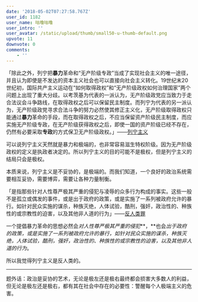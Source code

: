 ```yaml
---
date: '2018-05-02T07:27:58.767Z'
user_id: 1182
user_name: 咕噜咕噜
user_intro: ''
user_avatar: /static/upload/thumb/small50-u-thumb-default.png
upvote: 11
downvote: 0
comments:
    - ''
---
```


「除此之外，列宁把**暴力**革命和“无产阶级专政”当成了实现社会主义的唯一途径，并且认为即使是不发达的资本主义社会也可以直接向社会主义转化。19世纪末20世纪初，国际共产主义运动在“如何取得政权”和“无产阶级政权如何治理国家”两个问题上出现了重大分歧。以考茨基为代表的一派认为，无产阶级政党应当致力于走合法议会斗争路线，在取得政权之后可以保留民主制度。而列宁为代表的另一派认为，无产阶级政党寻求合法斗争的努力必然使其修正主义化，无产阶级取得政权只能通过**暴力**革命的手段，而在取得政权之后，不应当保留资产阶级民主制度，而应实施无产阶级专政，在无产阶级获得政权之后，即使一国的资产阶级已经不存在，仍然有必要采取**专政**的方式保卫无产阶级政权。」——[列宁主义](https://zh.wikipedia.org/wiki/%E5%88%97%E5%AE%81%E4%B8%BB%E4%B9%89)

可以说列宁主义天然就是暴力和极端的，也非常容易滋生特权阶级。因为无产阶级政权的定义是执政者决定的。所以列宁主义的目的可能不是极权，但是列宁主义的结局只会是极权。

本质来说，列宁主义是不妥协的，是极端的。而我们知道，一个良好的政治系统需要相互妥协，需要博弈，需要让各种力量制衡。

「是指那些针对人性尊严极其严重的侵犯与凌辱的众多行为构成的事实。这些一般不是孤立或偶发的事件，或是出于政府的政策，或是实施了一系列被政府允许的暴行。如针对民众实施的谋杀，种族灭绝，人体试验，酷刑，强奸，政治性的、种族性的或宗教性的迫害，以及其他非人道的行为」——[反人类罪](https://zh.wikipedia.org/wiki/%E5%8D%B1%E5%AE%B3%E4%BA%BA%E7%B1%BB%E7%BD%AA)

一个提倡暴力革命的思想必然会*对人性尊严极其严重的侵犯***，**也会*出于政府的政策，或是实施了一系列被政府允许的暴行，如针对民众实施的谋杀，种族灭绝，人体试验，酷刑，强奸，政治性的、种族性的或宗教性的迫害，以及其他非人道的行为*。

所以我觉得列宁主义是反人类的。

---

题外话：政治是妥协的艺术，无论是极左还是极右最终都会损害大多数人的利益，但无论是极左还是极右，都有其在社会中存在的必要性：警醒每个人极端主义的危害。
